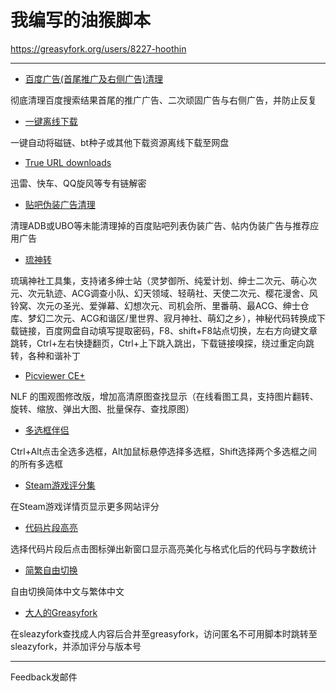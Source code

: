 我编写的油猴脚本
==========================
https://greasyfork.org/users/8227-hoothin

---
+ [百度广告(首尾推广及右侧广告)清理](https://github.com/hoothin/UserScripts/blob/master/Kill%20Baidu%20AD)

 彻底清理百度搜索结果首尾的推广广告、二次顽固广告与右侧广告，并防止反复
+ [一键离线下载](https://github.com/hoothin/UserScripts/blob/master/Easy%20offline)

 一键自动将磁链、bt种子或其他下载资源离线下载至网盘
+ [True URL downloads](https://github.com/hoothin/UserScripts/blob/master/True%20URL%20downloads)

 迅雷、快车、QQ旋风等专有链解密
+ [贴吧伪装广告清理](https://github.com/hoothin/UserScripts/blob/master/Kill%20TieBa%20AD)

 清理ADB或UBO等未能清理掉的百度贴吧列表伪装广告、帖内伪装广告与推荐应用广告
+ [琉神转](https://github.com/hoothin/UserScripts/blob/master/HacgGodTurn)

 琉璃神社工具集，支持诸多绅士站（灵梦御所、纯爱计划、绅士二次元、萌心次元、次元轨迹、ACG调查小队、幻天领域、轻萌社、天使二次元、樱花漫舍、风铃窝、次元の圣光、爱弹幕、幻想次元、司机会所、里番萌、最ACG、绅士仓库、梦幻二次元、ACG和谐区/里世界、寂月神社、萌幻之乡），神秘代码转换成下载链接，百度网盘自动填写提取密码，F8、shift+F8站点切换，左右方向键文章跳转，Ctrl+左右快捷翻页，Ctrl+上下跳入跳出，下载链接嗅探，绕过重定向跳转，各种和谐补丁
+ [Picviewer CE+](https://github.com/hoothin/UserScripts/blob/master/Picviewer%20CE%2B)

 NLF 的围观图修改版，增加高清原图查找显示（在线看图工具，支持图片翻转、旋转、缩放、弹出大图、批量保存、查找原图）
+ [多选框伴侣](https://github.com/hoothin/UserScripts/blob/master/Select%20All%20Checkboxes)

 Ctrl+Alt点击全选多选框，Alt加鼠标悬停选择多选框，Shift选择两个多选框之间的所有多选框
+ [Steam游戏评分集](https://github.com/hoothin/UserScripts/blob/master/MoreSteamRatings)

 在Steam游戏详情页显示更多网站评分
+ [代码片段高亮](https://github.com/hoothin/UserScripts/blob/master/Highlight%20Every%20Code)

 选择代码片段后点击图标弹出新窗口显示高亮美化与格式化后的代码与字数统计
+ [简繁自由切换](https://github.com/hoothin/UserScripts/blob/master/Switch%20Traditional%20Chinese%20and%20Simplified%20Chinese)

 自由切换简体中文与繁体中文
+ [大人的Greasyfork](https://github.com/hoothin/UserScripts/blob/master/Greasyfork%20Search%20with%20Sleazyfork%20Results%20include)

 在sleazyfork查找成人内容后合并至greasyfork，访问匿名不可用脚本时跳转至sleazyfork，并添加评分与版本号

---
 Feedback发邮件